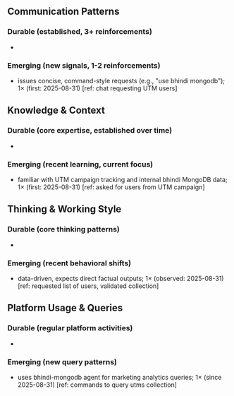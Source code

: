 ## Communication Patterns
### Durable (established, 3+ reinforcements)
- 
### Emerging (new signals, 1-2 reinforcements)
- issues concise, command-style requests (e.g., "use bhindi mongodb"); 1× (first: 2025-08-31) [ref: chat requesting UTM users]

## Knowledge & Context
### Durable (core expertise, established over time)
-
### Emerging (recent learning, current focus)
- familiar with UTM campaign tracking and internal bhindi MongoDB data; 1× (first: 2025-08-31) [ref: asked for users from UTM campaign]

## Thinking & Working Style
### Durable (core thinking patterns)
-
### Emerging (recent behavioral shifts)
- data-driven, expects direct factual outputs; 1× (observed: 2025-08-31) [ref: requested list of users, validated collection]

## Platform Usage & Queries
### Durable (regular platform activities)
-
### Emerging (new query patterns)
- uses bhindi-mongodb agent for marketing analytics queries; 1× (since 2025-08-31) [ref: commands to query utms collection]